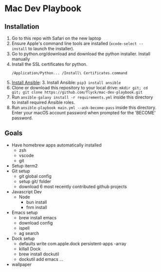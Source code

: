 # Mac Dev Playbook

## Installation

  1. Go to this repo with Safari on the new laptop
  1. Ensure Apple's command line tools are installed (`xcode-select --install` to launch the installer).
  2. Go to python.org/download and download the python installer. Install manually
  3. Install the SSL certificates for python.
     ```sh
     /Application/Python... /Install\ Certificates.command
     ```
  2. [Install Ansible](https://docs.ansible.com/ansible/latest/installation_guide/index.html):
     3. Install Ansible: `pip3 install ansible`
  3. Clone or download this repository to your local drive:
     `mkdir git; cd git; git clone https://github.com/flyck/mac-dev-playbook.git`
  4. Run `ansible-galaxy install -r requirements.yml` inside this directory to install required Ansible roles.
  5. Run `ansible-playbook main.yml --ask-become-pass` inside this directory. Enter your macOS account password when prompted for the 'BECOME' password.

## Goals

- Have homebrew apps automatically installed
  - zsh
  - vscode
  - git
- Setup iterm2
- Git setup
  - git global config
  - setup git/ folder
  - download 6 most recently contributed github projects
- Javascript Dev
  - Node
    - bun install
    - fnm install
- Emacs setup
  - brew install emacs
  - download config
  - ispell
  - ag search
- Dock setup
  - defaults write com.apple.dock persistent-apps -array
  - killall Dock
  - brew install dockutil
  - dockutil add emacs ...
- wallpaper

